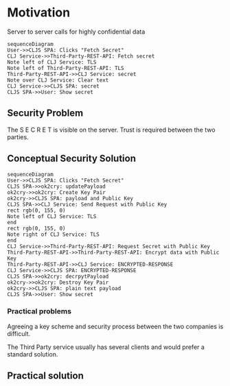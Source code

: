 # Motivation

Server to server calls for highly confidential data

```mermaid
sequenceDiagram
User->>CLJS SPA: Clicks "Fetch Secret"
CLJ Service->>Third-Party-REST-API: Fetch secret
Note left of CLJ Service: TLS
Note left of Third-Party-REST-API: TLS
Third-Party-REST-API->>CLJ Service: secret
Note over CLJ Service: Clear text
CLJ Service->>CLJS SPA: secret
CLJS SPA->>User: Show secret
```

## Security Problem

The S E C R E T is visible on the server. Trust is required between the two parties.

## Conceptual Security Solution

```mermaid
sequenceDiagram
User->>CLJS SPA: Clicks "Fetch Secret"
CLJS SPA->>ok2cry: updatePayload
ok2cry->>ok2cry: Create Key Pair
ok2cry->>CLJS SPA: payload and Public Key
CLJS SPA->>CLJ Service: Send Request with Public Key
rect rgb(0, 155, 0)
Note left of CLJ Service: TLS
end
rect rgb(0, 155, 0)
Note right of CLJ Service: TLS
end
CLJ Service->>Third-Party-REST-API: Request Secret with Public Key
Third-Party-REST-API->>Third-Party-REST-API: Encrypt data with Public Key
Third-Party-REST-API->>CLJ Service: ENCRYPTED-RESPONSE
CLJ Service->>CLJS SPA: ENCRYPTED-RESPONSE
CLJS SPA->>ok2cry: decrpytPayload
ok2cry->>ok2cry: Destroy Key Pair
ok2cry->>CLJS SPA: plain text payload
CLJS SPA->>User: Show secret
```

### Practical problems

Agreeing a key scheme and security process between the two companies is difficult.

The Third Party service usually has several clients and would prefer a standard solution.

## Practical solution





